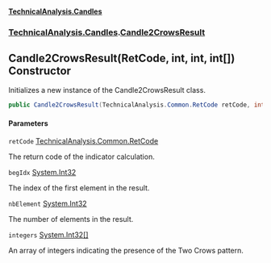 #### [TechnicalAnalysis.Candles](TechnicalAnalysis.Candles.md 'TechnicalAnalysis.Candles')
### [TechnicalAnalysis.Candles](TechnicalAnalysis.Candles.md#TechnicalAnalysis.Candles 'TechnicalAnalysis.Candles').[Candle2CrowsResult](Candle2CrowsResult.md 'TechnicalAnalysis.Candles.Candle2CrowsResult')

## Candle2CrowsResult(RetCode, int, int, int[]) Constructor

Initializes a new instance of the Candle2CrowsResult class.

```csharp
public Candle2CrowsResult(TechnicalAnalysis.Common.RetCode retCode, int begIdx, int nbElement, int[] integers);
```
#### Parameters

<a name='TechnicalAnalysis.Candles.Candle2CrowsResult.Candle2CrowsResult(TechnicalAnalysis.Common.RetCode,int,int,int[]).retCode'></a>

`retCode` [TechnicalAnalysis.Common.RetCode](https://docs.microsoft.com/en-us/dotnet/api/TechnicalAnalysis.Common.RetCode 'TechnicalAnalysis.Common.RetCode')

The return code of the indicator calculation.

<a name='TechnicalAnalysis.Candles.Candle2CrowsResult.Candle2CrowsResult(TechnicalAnalysis.Common.RetCode,int,int,int[]).begIdx'></a>

`begIdx` [System.Int32](https://docs.microsoft.com/en-us/dotnet/api/System.Int32 'System.Int32')

The index of the first element in the result.

<a name='TechnicalAnalysis.Candles.Candle2CrowsResult.Candle2CrowsResult(TechnicalAnalysis.Common.RetCode,int,int,int[]).nbElement'></a>

`nbElement` [System.Int32](https://docs.microsoft.com/en-us/dotnet/api/System.Int32 'System.Int32')

The number of elements in the result.

<a name='TechnicalAnalysis.Candles.Candle2CrowsResult.Candle2CrowsResult(TechnicalAnalysis.Common.RetCode,int,int,int[]).integers'></a>

`integers` [System.Int32](https://docs.microsoft.com/en-us/dotnet/api/System.Int32 'System.Int32')[[]](https://docs.microsoft.com/en-us/dotnet/api/System.Array 'System.Array')

An array of integers indicating the presence of the Two Crows pattern.